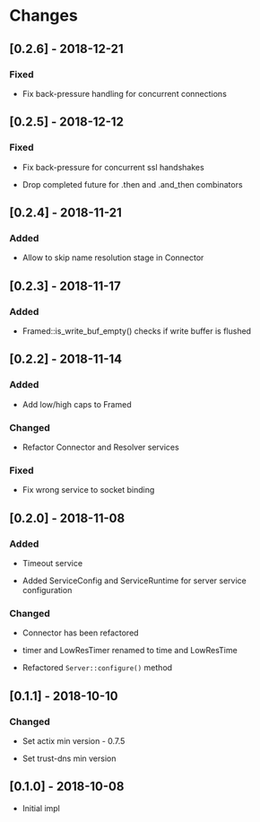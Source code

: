 # Changes

## [0.2.6] - 2018-12-21

### Fixed

* Fix back-pressure handling for concurrent connections


## [0.2.5] - 2018-12-12

### Fixed

* Fix back-pressure for concurrent ssl handshakes

* Drop completed future for .then and .and_then combinators


## [0.2.4] - 2018-11-21

### Added

* Allow to skip name resolution stage in Connector


## [0.2.3] - 2018-11-17

### Added

* Framed::is_write_buf_empty() checks if write buffer is flushed

## [0.2.2] - 2018-11-14

### Added

* Add low/high caps to Framed

### Changed

* Refactor Connector and Resolver services


### Fixed

* Fix wrong service to socket binding


## [0.2.0] - 2018-11-08

### Added

* Timeout service

* Added ServiceConfig and ServiceRuntime for server service configuration


### Changed

* Connector has been refactored

* timer and LowResTimer renamed to time and LowResTime

* Refactored `Server::configure()` method


## [0.1.1] - 2018-10-10

### Changed

- Set actix min version - 0.7.5

- Set trust-dns min version


## [0.1.0] - 2018-10-08

* Initial impl
